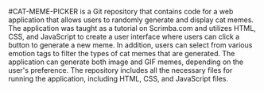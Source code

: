 #CAT-MEME-PICKER
is a Git repository that contains code for a web application that allows users to randomly generate and display cat memes. The application was taught as a tutorial on Scrimba.com and utilizes HTML, CSS, and JavaScript to create a user interface where users can click a button to generate a new meme. In addition, users can select from various emotion tags to filter the types of cat memes that are generated. The application can generate both image and GIF memes, depending on the user's preference. The repository includes all the necessary files for running the application, including HTML, CSS, and JavaScript files.
